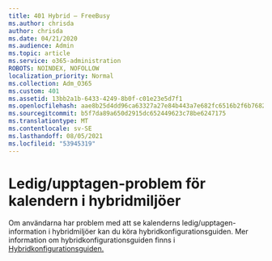 ```yaml
---
title: 401 Hybrid – FreeBusy
ms.author: chrisda
author: chrisda
ms.date: 04/21/2020
ms.audience: Admin
ms.topic: article
ms.service: o365-administration
ROBOTS: NOINDEX, NOFOLLOW
localization_priority: Normal
ms.collection: Adm_O365
ms.custom: 401
ms.assetid: 13bb2a1b-6433-4249-8b0f-c01e23e5d7f1
ms.openlocfilehash: aae8b25d4dd96ca63327a27e84b443a7e682fc6516b2f6b76820da6b125dc1f4
ms.sourcegitcommit: b5f7da89a650d2915dc652449623c78be6247175
ms.translationtype: MT
ms.contentlocale: sv-SE
ms.lasthandoff: 08/05/2021
ms.locfileid: "53945319"
---
```

# <a name="calendar-freebusy-issues-in-hybrid-environments"></a>Ledig/upptagen-problem för kalendern i hybridmiljöer

Om användarna har problem med att se kalenderns ledig/upptagen-information i hybridmiljöer kan du köra hybridkonfigurationsguiden. Mer information om hybridkonfigurationsguiden finns i [Hybridkonfigurationsguiden.](https://go.microsoft.com/fwlink/p/?linkid=528149)

